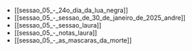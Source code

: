 
- [[sessao_05_-_24o_dia_da_lua_negra]]
- [[sessao_05_-_sessao_de_30_de_janeiro_de_2025_andre]]
- [[sessao_05_-_sessao_laura]]
- [[sessao_05_-_notas_laura]]
- [[sessao_05_-_as_mascaras_da_morte]]